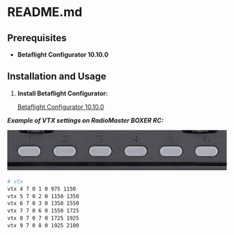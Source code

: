 # README.md

## Prerequisites

- **Betaflight Configurator 10.10.0**


## Installation and Usage

1. **Install Betaflight Configurator:**

   [Betaflight Configurator 10.10.0](https://github.com/betaflight/betaflight-configurator/releases/tag/10.10.0)

***Example of VTX settings on RadioMaster BOXER RC:***

![BOXER](boxer.png "BOXER")


```bash
# vtx
vtx 4 7 0 1 0 975 1150
vtx 5 7 0 2 0 1150 1350
vtx 6 7 0 3 0 1350 1550
vtx 7 7 0 6 0 1550 1725
vtx 8 7 0 7 0 1725 1925
vtx 9 7 0 8 0 1925 2100


